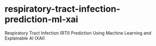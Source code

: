 # respiratory-tract-infection-prediction-ml-xai
Respiratory Tract Infection (RTI) Prediction Using Machine Learning and Explainable AI (XAI)
